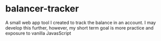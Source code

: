 # balancer-tracker
A small web app tool I created to track the balance in an account. I may develop this further, however, my short term goal is more practice and exposure to vanilla JavasScript 
